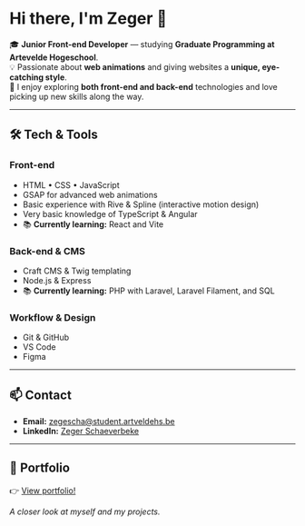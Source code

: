# Hi there, I'm Zeger 👋

🎓 **Junior Front-end Developer** — studying **Graduate Programming at Artevelde Hogeschool**.  
💡 Passionate about **web animations** and giving websites a **unique, eye-catching style**.  
🌱 I enjoy exploring **both front-end and back-end** technologies and love picking up new skills along the way.

---

## 🛠️ Tech & Tools
### Front-end
- HTML • CSS • JavaScript
- GSAP for advanced web animations
- Basic experience with Rive & Spline (interactive motion design)
- Very basic knowledge of TypeScript & Angular
- 📚 **Currently learning:** React and Vite

### Back-end & CMS
- Craft CMS & Twig templating
- Node.js & Express
- 📚 **Currently learning:** PHP with Laravel, Laravel Filament, and SQL

### Workflow & Design
- Git & GitHub
- VS Code
- Figma

---

## 📫 Contact
- **Email:** [zegescha@student.artveldehs.be](mailto:zegescha@student.artveldehs.be)
- **LinkedIn:** [Zeger Schaeverbeke](https://www.linkedin.com/in/zeger-schaeverbeke/)

---

## 📂 Portfolio
👉 [View portfolio!](https://pgm-zegerschaeverbeke.github.io/portfolio/index.html)

*A closer look at myself and my projects.*


